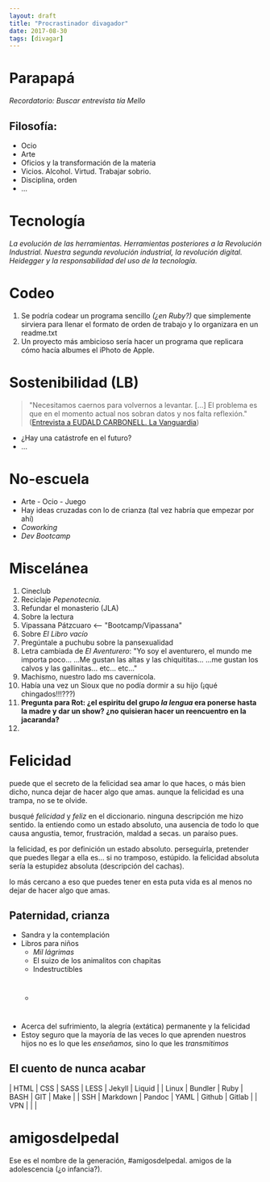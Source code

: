 ```yaml
---
layout: draft
title: "Procrastinador divagador"
date: 2017-08-30
tags: [divagar]
---
```


Parapapá
========

 _Recordatorio: Buscar entrevista tía Mello_

Filosofía:
----------
* Ocio
* Arte
* Oficios y la transformación de la materia
* Vicios. Alcohol. Virtud. Trabajar sobrio.
* Disciplina, orden
* ...


Tecnología
==========

  _La evolución de las herramientas. Herramientas posteriores a la Revolución Industrial. Nuestra segunda revolución industrial, la revolución digital. Heidegger y la responsabilidad del uso de la tecnología._


Codeo
=====

  1. Se podría codear un programa sencillo _(¿en Ruby?)_ que simplemente sirviera para llenar el formato de orden de trabajo y lo organizara en un readme.txt
  2. Un proyecto más ambicioso sería hacer un programa que replicara cómo hacía albumes el iPhoto de Apple.


Sostenibilidad (LB)
===================

> "Necesitamos caernos para volvernos a levantar. \[…] El problema es que en el momento actual nos sobran datos y nos falta reflexión."
([Entrevista a EUDALD CARBONELL. La Vanguardia](http://www.lavanguardia.com/ciencia/quien/20170731/43161256292/eudald-carbonell-colapso-especie-humana-ya-empezado.html?platform=hootsuite&utm_campaign=botones_sociales&utm_source=facebook&utm_medium=social))

* ¿Hay una catástrofe en el futuro?
* …

No-escuela
==========
  * Arte - Ocio - Juego
  * Hay ideas cruzadas con lo de crianza (tal vez habría que empezar por ahí)
  * _Coworking_
  * _Dev Bootcamp_

Miscelánea
==========
1. Cineclub
2. Reciclaje _Pepenotecnia._
2. Refundar el monasterio (JLA)
2. Sobre la lectura
2. Vipassana Pátzcuaro <-- "Bootcamp/Vipassana"
2. Sobre _El Libro vacío_
3. Pregúntale a puchubu sobre la pansexualidad
9. Letra cambiada de _El Aventurero_: "Yo soy el aventurero, el mundo me importa poco… …Me gustan las altas y las chiquititas… …me gustan los calvos y las gallinitas… etc… etc…"
4. Machismo, nuestro lado ms cavernícola.
3. Había una vez un Sioux que no podía dormir a su hijo (¡qué chingados!!!???)
4. **Pregunta para Rot: ¿el espiritu del grupo _la lengua_ era ponerse hasta la madre y dar un show? ¿no quisieran hacer un reencuentro en la jacaranda?**
5.

Felicidad
=========
puede que el secreto de la felicidad sea amar lo que haces, o más bien dicho, nunca dejar de hacer algo que amas. aunque la felicidad es una trampa, no se te olvide.

busqué _felicidad_ y _feliz_ en el diccionario. ninguna descripción me hizo sentido. la entiendo como un estado absoluto, una ausencia de todo lo que causa angustia, temor, frustración, maldad a secas. un paraíso pues. 

la felicidad, es por definición un estado absoluto. perseguirla, pretender que puedes llegar a ella es… si no tramposo, estúpido. la felicidad absoluta sería la estupidez absoluta (descripción del cachas).

lo más cercano a eso que puedes tener en esta puta vida es al menos no dejar de hacer algo que amas.

## Paternidad, crianza
* Sandra y la contemplación
* Libros para niños
  - _Mil lágrimas_
  - El suizo de los animalitos con chapitas
  - Indestructibles
  - #
* Acerca del sufrimiento, la alegría (extática) permanente y la felicidad
* Estoy seguro que la mayoría de las veces lo que aprenden nuestros hijos no es lo que les _enseñamos,_ sino lo que les _transmitimos_

## El cuento de nunca acabar

| HTML    | CSS      | SASS    | LESS     | Jekyll   | Liquid   |
| Linux   | Bundler  | Ruby    | BASH     | GIT      | Make     |
| SSH     | Markdown | Pandoc  | YAML     | Github   | Gitlab   |
| VPN     |
|
|

amigosdelpedal
==============

Ese es el nombre de la generación, #amigosdelpedal. amigos de la adolescencia (¿o infancia?).
